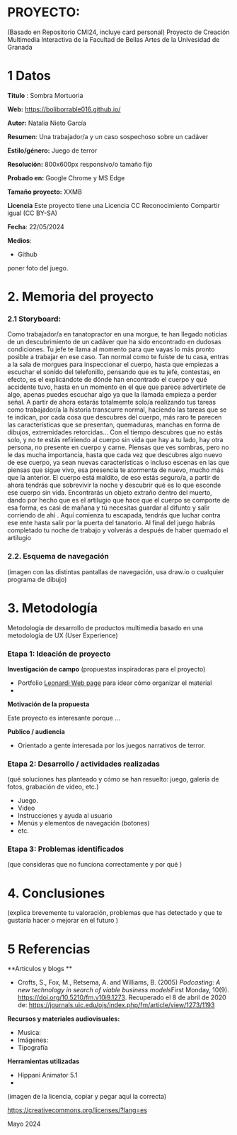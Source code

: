 # PROYECTO: 

(Basado en Repositorio CMI24, incluye card personal)
Proyecto de Creación Multimedia Interactiva de la  Facultad de Bellas Artes de la Univesidad de Granada



# 1 Datos 



**Titulo** : Sombra Mortuoria 

**Web:**   https://boliborrable016.github.io/

**Autor:**  Natalia Nieto García

**Resumen**: Una trabajador/a y un caso sospechoso sobre un cadáver

**Estilo/género:**  Juego de terror

**Resolución:** 800x600px responsivo/o tamaño fijo 

**Probado en:**  Google Chrome y MS Edge

**Tamaño proyecto:** XXMB 

**Licencia** Este proyecto tiene una Licencia CC Reconocimiento Compartir igual (CC BY-SA)

**Fecha**: 22/05/2024

**Medios**:

- Github


poner foto del juego.

# 2. Memoria del proyecto 

### 2.1 Storyboard: 

Como trabajador/a en tanatopractor en una morgue, te han llegado noticias de un descubrimiento 
de un cadáver que ha sido encontrado en dudosas condiciones. Tu jefe te llama al momento para 
que vayas lo más pronto posible a trabajar en ese caso. Tan normal como te fuiste de tu casa, entras a la
sala de morgues para inspeccionar el cuerpo, hasta que empiezas a escuchar el sonido del
telefonillo, pensando que es tu jefe, contestas, en efecto, es el explicándote de dónde han
encontrado el cuerpo y qué accidente tuvo, hasta en un momento en el que que parece 
advertirtete de algo, apenas puedes escuchar algo ya que la llamada empieza a perder señal. 
A partir de ahora estarás totalmemte solo/a realizando tus tareas como trabajador/a
la historia transcurre normal, haciendo las tareas que se te indican, por cada cosa que
descubres del cuerpo, más raro te parecen las características que se presentan,
quemaduras, manchas en forma de dibujos, extremidades retorcidas… Con el tiempo
descubres que no estás solo, y no te estás refiriendo al cuerpo sin vida que hay a tu lado,
hay otra persona, no presente en cuerpo y carne.
Piensas que ves sombras, pero no le das mucha importancia, hasta que cada vez que
descubres algo nuevo de ese cuerpo, ya sean nuevas características o incluso escenas en
las que piensas que sigue vivo, esa presencia te atormenta de nuevo, mucho más que la
anterior.
El cuerpo está maldito, de eso estás seguro/a, a partir de ahora tendrás que sobrevivir la
noche y descubrir qué es lo que esconde ese cuerpo sin vida.
Encontrarás un objeto extraño dentro del muerto, dando por hecho que es el artilugio que
hace que el cuerpo se comporte de esa forma, es casi de mañana y tú necesitas guardar al
difunto y salir corriendo de ahí . Aquí comienza tu escapada, tendrás que luchar contra ese
ente hasta salir por la puerta del tanatorio. Al final del juego habrás completado tu noche de
trabajo y volverás a después de haber quemado el artilugio





### 2.2. Esquema de navegación 



(imagen con las distintas pantallas de navegación, usa draw.io o cualquier programa de dibujo)







# 3. Metodología

Metodología de desarrollo de productos multimedia basado en una metodología de UX (User Experience)



### Etapa 1: Ideación de proyecto

**Investigación de campo** (propuestas inspiradoras para el proyecto)

- Portfolio [Leonardi Web page](http://www.rleonardi.com/interactive-resume/) para idear cómo organizar el material
- 



**Motivación de la propuesta** 

Este  proyecto es interesante porque ... 



**Publico / audiencia**

- Orientado a gente interesada por los juegos narrativos de terror.





### Etapa 2: Desarrollo / actividades realizadas

(qué soluciones has planteado y cómo se han resuelto: juego, galería de fotos, grabación de video, etc.)

- Juego. 
- Video 
- Instrucciones y ayuda al usuario 
- Menús y elementos de navegación (botones)
- etc.



### Etapa 3: Problemas identificados

(que consideras que no  funciona correctamente y por qué )



# 4. Conclusiones 

(explica brevemente tu valoración, problemas que has detectado y que te gustaría hacer o mejorar en el futuro )







# 5 Referencias 

**Artículos y blogs ** 

- Crofts, S., Fox, M., Retsema, A. and Williams, B. (2005) *Podcasting: A new technology in search of viable business models*First Monday, 10(9). https://doi.org/10.5210/fm.v10i9.1273. Recuperado el 8 de abril de 2020 de: https://journals.uic.edu/ojs/index.php/fm/article/view/1273/1193

**Recursos y materiales audiovisuales:**

* Musica:  
* Imágenes:  
* Tipografía

**Herramientas utilizadas**

- Hippani Animator 5.1
- 



(imagen de la licencia, copiar y pegar aquí la correcta)

https://creativecommons.org/licenses/?lang=es

Mayo 2024

